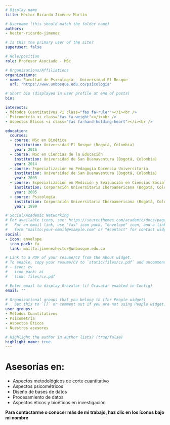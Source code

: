 ```yaml
---
# Display name
title: Héctor Ricardo Jiménez Martín

# Username (this should match the folder name)
authors:
- hector-ricardo-jimenez

# Is this the primary user of the site?
superuser: false

# Role/position
role: Profesor Asociado - MSc

# Organizations/Affiliations
organizations:
- name: Facultad de Psicología - Universidad El Bosque
  url: "https://www.unbosque.edu.co/psicologia"

# Short bio (displayed in user profile at end of posts)
bio: 

interests:
- Métodos Cuantitativos <i class="fas fa-ruler"></i><br />
- Psicometría <i class="fas fa-weight"></i><br />
- Aspectos Éticos <i class="fas fa-hand-holding-heart"></i><br />

education:
  courses:
  - course: MSc en Bioética
    institution: Universidad El Bosque (Bogotá, Colombia)
    year: 2016
  - course: MSc en Ciencias de la Educación
    institution: Universidad de San Buenaventura (Bogotá, Colombia)
    year: 2014
  - course: Especialización en Pedagogía Docencia Universitaria
    institution: Universidad de San Buenaventura (Bogotá, Colombia)
    year: 2005
  - course: Especialización en Medición y Evaluación en Ciencias Sociales
    institution: Corporación Universitaria Iberoamericana (Bogotá, Colombia)
    year: 2005
  - course: Psicología
    institution: Corporación Universitaria Iberoamericana (Bogotá, Colombia)
    year: 1999

# Social/Academic Networking
# For available icons, see: https://sourcethemes.com/academic/docs/page-builder/#icons
#   For an email link, use "fas" icon pack, "envelope" icon, and a link in the
#   form "mailto:your-email@example.com" or "#contact" for contact widget.
social:
- icon: envelope
  icon_pack: fa
  link: mailto:jimenezhector@unbosque.edu.co 

# Link to a PDF of your resume/CV from the About widget.
# To enable, copy your resume/CV to `static/files/cv.pdf` and uncomment the lines below.
# - icon: cv
#   icon_pack: ai
#   link: files/cv.pdf

# Enter email to display Gravatar (if Gravatar enabled in Config)
email: ""

# Organizational groups that you belong to (for People widget)
#   Set this to `[]` or comment out if you are not using People widget.
user_groups:
- Métodos Cuantitativos
- Psicometría
- Aspectos Éticos
- Nuestros asesores

# Highlight the author in author lists? (true/false)
highlight_name: true
---
```


# **Asesorías en:**

* Aspectos metodológicos de corte cuantitativo
* Aspectos psicométricos
* Diseño de bases de datos
* Procesamiento de datos
* Aspectos éticos y bioéticos en investigación

<span style="color: #f68212;"><i class="fas fa-exclamation-circle"></i></span> **Para contactarme o conocer más de mi trabajo, haz clic en los íconos bajo mi nombre**
